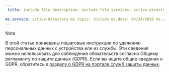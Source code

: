 ```yaml
---
 title: include file description: include file services: active-directory author: eross-msft
 
ms.service: active-directory ms.topic: include ms.date: 04/24/2018 ms.author: lizross ms.custom: include file
---
```


>[!Note] 
> В этой статье приведены пошаговые инструкции по удалению персональных данных с устройства или из службы. Эти сведения можно использовать для соблюдения обязательств согласно Общему регламенту по защите данных (GDPR). Если вы ищете общие сведения о GDPR, обратитесь к [разделу о GDPR на портале служб защиты данных](https://servicetrust.microsoft.com/ViewPage/GDPRGetStarted).